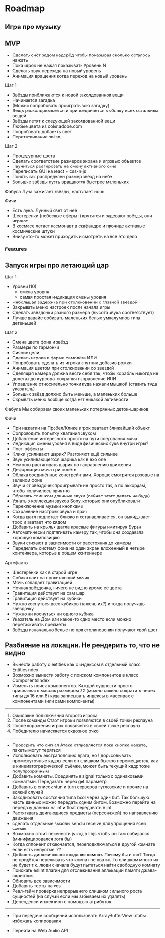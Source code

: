 # Roadmap

## Игра про музыку

## MVP

-   Сделать счёт задом надерёд чтобы показывал сколько осталось нажать
-   Пока игрок не нажал показывать Уровень N
-   Сделать звук перехода на новый уровень
-   Анимация вращения когда переход на новый уровень

Шаг 1

-   Звёзды приближаются к новой заколдованной вещи
-   Начинается загадка
-   (Можно попробовать проиграть всю загадку)
-   Вещь расколдовывается и припоединяется к облаку всех остальных вещей
-   Звёзды летят к следующей заколдованной вещи
-   Любые цвета из color.adobe.com
-   Попробовать добавить свет
-   Перетаскивание звёзд

Шаг 2

-   Процедурные цвета
-   Сделать соответствие размеров экрана и игровых объектов
-   Научиться реагировать на смену активного окна
-   Переписать GUI на react + css-n-js
-   Понять как распределен размер звёзд на небе
-   Большие звёзды пусть вращаются быстрее маленьких

Фабула
Луна зажигает звёзды, наступает ночь

Фичи

-   Есть луна. Лунный свет от неё
-   Шестеренки (небесные сферы :) крутятся и задевают звёзды, они играют
-   В космосе летает космонавт в скафандре и прочиде активные космические штуки
-   Внизу кто-то может приходить и смотреть на всё это дело

### Features

## Запуск игры про летающий цар

Шаг 1

-   Уровни (10)
    -   смена уровня
    -   самая простая индикация смены уровня
-   Небольшая задержка при столкновении с главной звездой
-   Закрывать меню настроек после начала игры
-   Сделать звёздочки разного размера (высота звука соответствует)
-   Лучше давайе собирать маленьких белых умпалумпов типа детенышей

Шаг 2

-   Смена цвета фона и звёзд
-   Размеры по гармонии
-   Сияние цели
-   Сделать игрока в форме самолёта ИЛИ
-   Попробовать сделать из игрока спутник добавив рожки
-   Анимация цветом при столкновении со звездой
-   Сделящая камера должна вести себя так,
    чтобы корабль никогда не долетал до курсора,
    сохраняя направление ИЛИ
-   Управление относительно точки куда нажали мышкой (ставить туда указатель)
-   Больших звёзд должно быть меньше, а маленьких больше
-   Скрывать меню вообще когда нет никакой активности

Фабула
Мы собираем своих маленьких потерянных деток-шариков

Фичи

-   При нажатии на Пробел/Клике игрок хватает ближайший объект
-   Сопроводить попытку хватания звуком
-   Добавление интересного просто на пути следования мяча
-   Индикация смены уровня в виде физических букв внутри игры?
-   Пост-эффекты
-   Клики усиливают шарик? Разгоняют ещё сильнее
-   Звук усиливающегося шарика как в exo one
-   Немного растягивать шарик по направлению движения
-   Деформация мяча при полёте
-   Облака соединённые констрейнтами. Хорошо смотрятся розовые на зеленом фоне
-   Звучи от звёздочек проигрывать не просто так, а по аккордам, чтобы получилось приятно
-   Обрезать слишком длинные звуки (сейчас этого делать не буду)
-   Узнать о коллекции звуков Sony, которые они опубликовали
-   Переключение музыки кнопками
-   Сохранение настроек звука и проч
-   Когда шатл подлетает близко и останавливается, он выкидывает трос и хватает что рядом
-   Добавить на крылья шатла красные фигуры имитируя Буран
-   Автоматически подтягивать камеру так, чтобы она создавала хорошую композицию
-   Звуки стихают в зависимости от расстояния до камеры
-   Переделать систему фона на один экран вложенный в четыре контейнера, которые в общем контейнере

Артефакты

-   Шестерёнки как в старой игре
-   Собака лаит на пролетающий мячик
-   Мячь обладает гравитацией
-   Ночная звёздочка, ничего не видно кроме её цвета
-   Гравитация действует на сам шар
-   Гравитация действует на кубики
-   Нужно коснуться всех кубиков (зажечь их?) и тогда получишь звёздочку
-   Нужно ни коснуться ни одного кубика
-   Указатель на Дом или какое-то одно место если можно перетаскивать предметы
-   Звёзды изначально белые но при столкновении получают свой цвет

## Разбиение на локации. Не рендерить то, что не видно

-   Вынести работу с entities как с индексом в отдельный класс EntitiesIndex
-   Возможно вынести работу с поиском компонентов в класс ComponentsIndex
-   Изменить поиск компонентов. Каждой сущности просто присваивать массив размером 32 (можно сильно сократить через типы до 16 или 8) куда записывать индексы в массивах с компонентами (или сами компоненты)

---

1. Ожидание подключения второго игрока
2. После команды Старт игроки появляются в своей точки респауна
3. После поражения игрок появляется в своей точке респауна
4. Победителю начисляется сквозное очко

---

-   Проверить что сигнал Атака отправляется пока кнопка нажата, пакеты могут теряться
-   Использовать экстраполяцию врага, но ! дорисовывать промежуточные кадры если он слишком быстро перемещается, как в кинематографической съёмке, может быть текущий кадр тоже полупрозрачным
-   Добавить комнаты. Соединять в signal только с одинаковыми комнатами. Передавать через get параметр
-   Добавить в список stun и turn серверов гугловские и прочие на всякий случай
-   Закодировать состояния типа bool через один бит. Так большую часть данных можно передать одним битом. Возможно перейти на передачу данных на int и float передавать в int
-   Растягивать двигающиеся предметы (персонажей) по направлению движения
-   сделать отдельные вызовы send и receive для упрощения всей схемы
-   Возможно стоит перенести js код в libjs чтобы он там собирался (минифицировался хотя бы)
-   Когда оппонент отключается, переподключаться в другой комнате если есть непустые! ??
-   Добавить динамическое создание комнат. Почему бы и нет? Тогда не придётся переживать что комнат не хватит. То слишком много их не будет т.к. люди сначала будут пытаться найти свободную комнату
-   Поискать eslint плагин для отслеживания аллокации памяти джава-скриптом.
-   Обновить все зависимости
-   Добавить тесты на ecs
-   Реал-тайм проверки непрерывного слишком сильного роста сущностей (на случай если мы забываем их удалять)
-   Депенденси инжектион с помощью атрибутов

---

-   При передаче сообщений использовать ArrayBufferView чтобы избежать копирования

-   Перейти на Web Audio API
